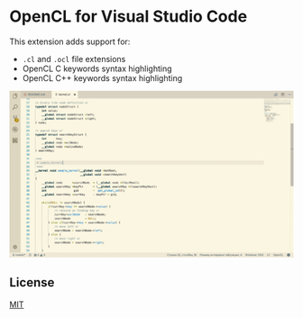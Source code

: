 # OpenCL for Visual Studio Code

This extension adds support for:

* `.cl` and `.ocl` file extensions
* OpenCL C keywords syntax highlighting
* OpenCL C++ keywords syntax highlighting

![screen](https://raw.githubusercontent.com/Galarius/vscode-opencl/master/opencl-screenshot.png)

## License

[MIT](https://raw.githubusercontent.com/Galarius/vscode-opencl/master/LICENSE.txt)